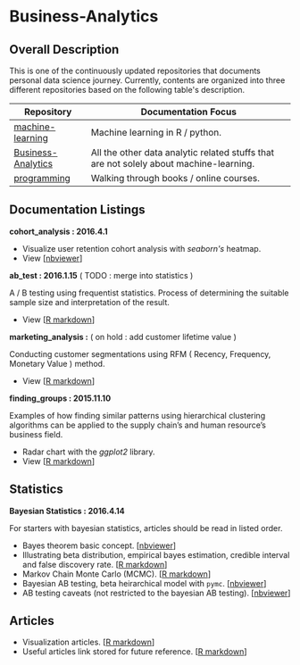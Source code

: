# Business-Analytics

## Overall Description

This is one of the continuously updated repositories that documents personal data science journey. Currently, contents are organized into three different repositories based on the following table's description.

| Repository | Documentation Focus |
| ---------- | ----------- |
| [machine-learning](https://github.com/ethen8181/machine-learning) | Machine learning in R / python. |
| [Business-Analytics](https://github.com/ethen8181/Business-Analytics) | All the other data analytic related stuffs that are not solely about machine-learning. |
| [programming](https://github.com/ethen8181/programming) | Walking through books / online courses. |


## Documentation Listings

**cohort_analysis : 2016.4.1**

- Visualize user retention cohort analysis with *seaborn's* heatmap.
- View [[nbviewer](http://nbviewer.jupyter.org/github/ethen8181/Business-Analytics/blob/master/cohort_analysis/cohort_analysis.ipynb)]

**ab_test : 2016.1.15** ( TODO : merge into statistics )

A / B testing using frequentist statistics. Process of determining the suitable sample size and interpretation of the result.

- View [[R markdown](http://ethen8181.github.io/Business-Analytics/ab_test/ab_test.html)]

**marketing_analysis :**  ( on hold : add customer lifetime value )

Conducting customer segmentations using RFM ( Recency, Frequency, Monetary Value ) method.

- View [[R markdown](http://ethen8181.github.io/Business-Analytics/marketing_analysis/marketing_analysis.html)]

**finding_groups : 2015.11.10** 

Examples of how finding similar patterns using hierarchical clustering algorithms can be applied to the supply chain’s and human resource’s business field.

- Radar chart with the *ggplot2* library.
- View [[R markdown](http://ethen8181.github.io/Business-Analytics/finding_groups/finding_groups.html)]


## Statistics

**Bayesian Statistics : 2016.4.14**

For starters with bayesian statistics, articles should be read in listed order.

- Bayes theorem basic concept. [[nbviewer](http://nbviewer.jupyter.org/github/ethen8181/Business-Analytics/blob/master/bayesian_statistics/bayes/bayes.ipynb)]
- Illustrating beta distribution, empirical bayes estimation, credible interval and false discovery rate. [[R markdown](http://ethen8181.github.io/Business-Analytics/bayesian_statistics/bayes/bayes.html)]
- Markov Chain Monte Carlo (MCMC). [[R markdown](http://ethen8181.github.io/Business-Analytics/bayesian_statistics/MCMC/MCMC.html)]
- Bayesian AB testing, beta heirarchical model with `pymc`. [[nbviewer](http://nbviewer.jupyter.org/github/ethen8181/Business-Analytics/blob/master/bayesian_statistics/ab_test/bayesian_ab_test.ipynb)]
- AB testing caveats (not restricted to the bayesian AB testing). [[nbviewer](http://nbviewer.jupyter.org/github/ethen8181/Business-Analytics/blob/master/bayesian_statistics/ab_test/ab_test_caveats.ipynb)]


## Articles

- Visualization articles. [[R markdown](http://ethen8181.github.io/Business-Analytics/visualization/visualization.html)]
- Useful articles link stored for future reference. [[R markdown](http://ethen8181.github.io/Business-Analytics/articles/articles.html)]

